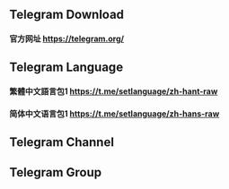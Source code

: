 ## Telegram Download

#### 官方网址 https://telegram.org/

## Telegram Language

#### 繁體中文語言包1 https://t.me/setlanguage/zh-hant-raw

#### 简体中文语言包1 https://t.me/setlanguage/zh-hans-raw

## Telegram Channel

## Telegram Group
